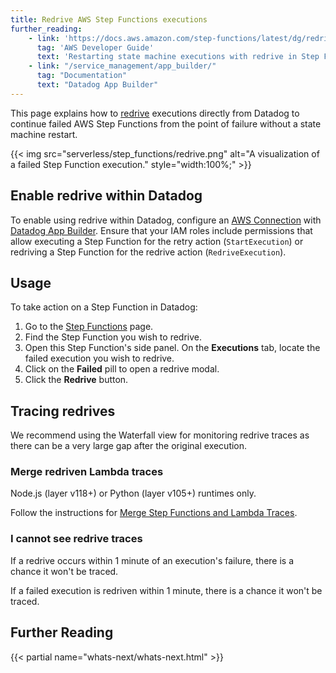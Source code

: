 ```yaml
---
title: Redrive AWS Step Functions executions
further_reading:
    - link: 'https://docs.aws.amazon.com/step-functions/latest/dg/redrive-executions.html'
      tag: 'AWS Developer Guide'
      text: 'Restarting state machine executions with redrive in Step Functions'
    - link: "/service_management/app_builder/"
      tag: "Documentation"
      text: "Datadog App Builder"
---
```


This page explains how to [redrive][1] executions directly from Datadog to continue failed AWS Step Functions from the point of failure without a state machine restart.

{{< img src="serverless/step_functions/redrive.png" alt="A visualization of a failed Step Function execution." style="width:100%;" >}}

## Enable redrive within Datadog
To enable using redrive within Datadog, configure an [AWS Connection][3] with [Datadog App Builder][4]. Ensure that your IAM roles include permissions that allow executing a Step Function for the retry action (`StartExecution`) or redriving a Step Function for the redrive action (`RedriveExecution`).

## Usage
To take action on a Step Function in Datadog: 
1. Go to the [Step Functions][2] page. 
2. Find the Step Function you wish to redrive.
3. Open this Step Function's side panel. On the **Executions** tab, locate the failed execution you wish to redrive.
4. Click on the **Failed** pill to open a redrive modal.
5. Click the **Redrive** button.

## Tracing redrives
We recommend using the Waterfall view for monitoring redrive traces as there can be a very large gap after the original execution.

### Merge redriven Lambda traces
Node.js (layer v118+) or Python (layer v105+) runtimes only.

Follow the instructions for [Merge Step Functions and Lambda Traces][5].

### I cannot see redrive traces
If a redrive occurs within 1 minute of an execution's failure, there is a chance it won't be traced.

If a failed execution is redriven within 1 minute, there is a chance it won't be traced.

## Further Reading

{{< partial name="whats-next/whats-next.html" >}}

[1]: https://docs.aws.amazon.com/step-functions/latest/dg/redrive-executions.html
[2]: https://app.datadoghq.com/functions?cloud=aws&entity_view=step_functions
[3]: https://docs.aws.amazon.com/dtconsole/latest/userguide/welcome-connections.html
[4]: /service_management/app_builder/
[5]: /serverless/step_functions/merge-step-functions-lambda
